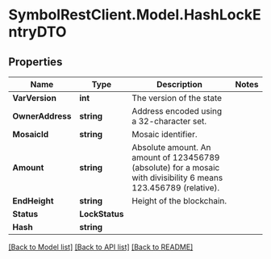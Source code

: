 # SymbolRestClient.Model.HashLockEntryDTO

## Properties

Name | Type | Description | Notes
------------ | ------------- | ------------- | -------------
**VarVersion** | **int** | The version of the state | 
**OwnerAddress** | **string** | Address encoded using a 32-character set. | 
**MosaicId** | **string** | Mosaic identifier. | 
**Amount** | **string** | Absolute amount. An amount of 123456789 (absolute) for a mosaic with divisibility 6 means 123.456789 (relative). | 
**EndHeight** | **string** | Height of the blockchain. | 
**Status** | **LockStatus** |  | 
**Hash** | **string** |  | 

[[Back to Model list]](../README.md#documentation-for-models) [[Back to API list]](../README.md#documentation-for-api-endpoints) [[Back to README]](../README.md)


